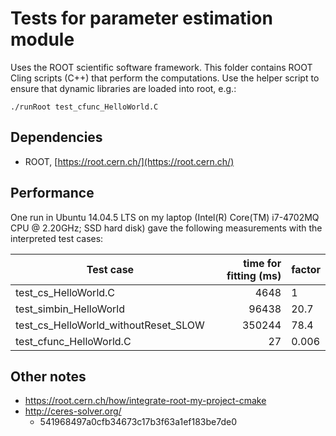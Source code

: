 # Tests for parameter estimation module

Uses the ROOT scientific software framework. This folder contains
ROOT Cling scripts (C++) that perform the computations. Use the
helper script to ensure that dynamic libraries are loaded into root, e.g.:

```
./runRoot test_cfunc_HelloWorld.C
```

## Dependencies

- ROOT, [https://root.cern.ch/](https://root.cern.ch/)

## Performance

One run in Ubuntu 14.04.5 LTS on my laptop
(Intel(R) Core(TM) i7-4702MQ CPU @ 2.20GHz; SSD hard disk)
gave the following measurements with the interpreted test cases:

| Test case                            | time for fitting (ms) | factor |
| ---------                            | --------------------: | -----  |
| test_cs_HelloWorld.C                 | 4648                  | 1      |
| test_simbin_HelloWorld               | 96438                 | 20.7   |
| test_cs_HelloWorld_withoutReset_SLOW | 350244                | 78.4   |
| test_cfunc_HelloWorld.C              | 27                    | 0.006  |

## Other notes

- https://root.cern.ch/how/integrate-root-my-project-cmake
- http://ceres-solver.org/
  - 541968497a0cfb34673c17b3f63a1ef183be7de0
